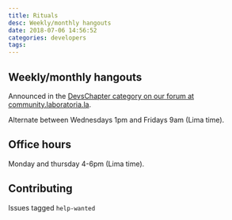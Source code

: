 ```yaml
---
title: Rituals
desc: Weekly/monthly hangouts
date: 2018-07-06 14:56:52
categories: developers
tags:
---
```


## Weekly/monthly hangouts

Announced in the [DevsChapter category on our forum at community.laboratoria.la](http://community.laboratoria.la/c/devs-chapter).

Alternate between Wednesdays 1pm and Fridays 9am (Lima time).

## Office hours

Monday and thursday 4-6pm (Lima time).

## Contributing

Issues tagged `help-wanted`